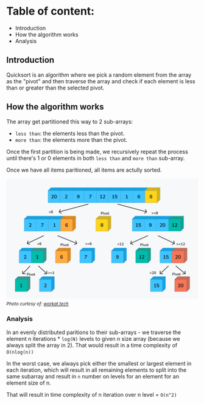 # Table of content:
- Introduction
- How the algorithm works
- Analysis

## Introduction
Quicksort is an algorithm where we pick a random element from the array as the "pivot" and then traverse the array and check if each element is less than or greater than the selected pivot.

## How the algorithm works

The array get partitioned this way to 2 sub-arrays:
- `less than`: the elements less than the pivot.
-  `more than`: the elements more than the pivot.

Once the first partition is being made, we recursively repeat the process until there's 1 or 0 elements in both `less than` and `more than` sub-array.

Once we have all items paritioned, all items are actully sorted.

![quick_sort](quick_sort.png)
<small>_Photo curtesy of: [workat.tech](https://workat.tech/problem-solving/tutorial/sorting-algorithms-quick-sort-merge-sort-dsa-tutorials-6j3h98lk6j2w)_</small>

### Analysis
In an evenly distributed paritions to their sub-arrays - we traverse the element n iterations * `log(N)` levels to given n size array (because we always split the array in 2).
That would result in a time complexity of `O(nlog(n))`

In the worst case, we always pick either the smallest or largest element in each iteration, which will result in all remaining elements to split into the same subarray and result in `n` number on levels for an element for an element size of n. 

That will result in time complexity of n iteration over n level = `O(n^2)`
